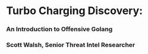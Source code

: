 # Turbo Charging Discovery:
### An Introduction to Offensive Golang

### Scott Walsh, Senior Threat Intel Researcher
